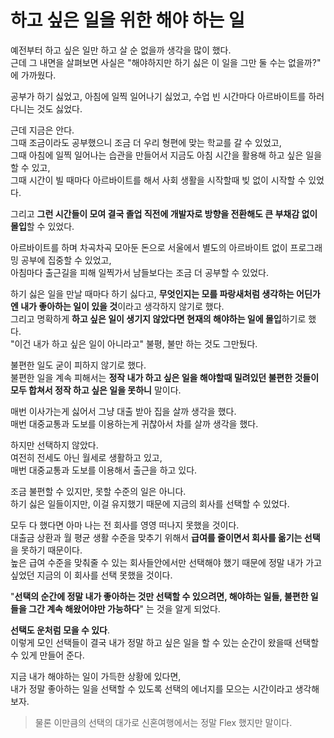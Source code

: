# 하고 싶은 일을 위한 해야 하는 일

예전부터 하고 싶은 일만 하고 살 순 없을까 생각을 많이 했다.  
근데 그 내면을 살펴보면 사실은 "해야하지만 하기 싫은 이 일을 그만 둘 수는 없을까?" 에 가까웠다.  
  
공부가 하기 싫었고, 아침에 일찍 일어나기 싫었고, 수업 빈 시간마다 아르바이트를 하러 다니는 것도 싫었다.  
  
근데 지금은 안다.  
그때 조금이라도 공부했으니 조금 더 우리 형편에 맞는 학교를 갈 수 있었고,  
그때 아침에 일찍 일어나는 습관을 만들어서 지금도 아침 시간을 활용해 하고 싶은 일을 할 수 있고,  
그때 시간이 빌 때마다 아르바이트를 해서 사회 생활을 시작할때 빚 없이 시작할 수 있었다.  
  
그리고 **그런 시간들이 모여 결국 졸업 직전에 개발자로 방향을 전환해도 큰 부채감 없이 몰입**할 수 있었다.  
  
아르바이트를 하며 차곡차곡 모아둔 돈으로 서울에서 별도의 아르바이트 없이 프로그래밍 공부에 집중할 수 있었고,  
아침마다 출근길을 피해 일찍가서 남들보다는 조금 더 공부할 수 있었다.  
  
하기 싫은 일을 만날 때마다 하기 싫다고, **무엇인지는 모를 파랑새처럼 생각하는 어딘가엔 내가 좋아하는 일이 있을 것**이라고 생각하지 않기로 했다.    
그리고 명확하게 **하고 싶은 일이 생기지 않았다면 현재의 해야하는 일에 몰입**하기로 했다.  
"이건 내가 하고 싶은 일이 아니라고" 불평, 불만 하는 것도 그만뒀다.  
  
불편한 일도 굳이 피하지 않기로 했다.  
불편한 일을 계속 피해서는 **정작 내가 하고 싶은 일을 해야할때 밀려있던 불편한 것들이 모두 합쳐서 정작 하고 싶은 일을 못하니** 말이다.  
   
매번 이사가는게 싫어서 그냥 대출 받아 집을 살까 생각을 했다.  
매번 대중교통과 도보를 이용하는게 귀찮아서 차를 살까 생각을 했다.  
  
하지만 선택하지 않았다.  
여전히 전세도 아닌 월세로 생활하고 있고,  
매번 대중교통과 도보를 이용해서 출근을 하고 있다.    
  
조금 불편할 수 있지만, 못할 수준의 일은 아니다.  
하기 싫은 일들이지만, 이걸 유지했기 때문에 지금의 회사를 선택할 수 있었다.  
  
모두 다 했다면 아마 나는 전 회사를 영영 떠나지 못했을 것이다.  
대출금 상환과 월 평균 생활 수준을 맞추기 위해서 **급여를 줄이면서 회사를 옮기는 선택**을 못하기 때문이다.  
높은 급여 수준을 맞춰줄 수 있는 회사들안에서만 선택해야 했기 때문에 정말 내가 가고 싶었던 지금의 이 회사를 선택 못했을 것이다.  
  
"**선택의 순간에 정말 내가 좋아하는 것만 선택할 수 있으려면, 해야하는 일들, 불편한 일들을 그간 계속 해왔어야만 가능하다**" 는 것을 알게 되었다.  
  
**선택도 운처럼 모을 수 있다**.  
이렇게 모인 선택들이 결국 내가 정말 하고 싶은 일을 할 수 있는 순간이 왔을때 선택할 수 있게 만들어 준다.  
  
지금 내가 해야하는 일이 가득한 상황에 있다면,  
내가 정말 좋아하는 일을 선택할 수 있도록 선택의 에너지를 모으는 시간이라고 생각해보자.  

> 물론 이만큼의 선택의 대가로 신혼여행에서는 정말 Flex 했지만 말이다.  